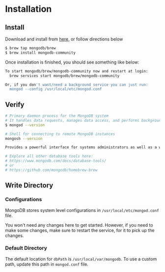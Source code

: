 # Installation

## Install

Download and install from [here](https://www.mongodb.com/docs/manual/tutorial/install-mongodb-on-os-x/), or follow directions below

```sh
$ brew tap mongodb/brew
$ brew install mongodb-community
```

Once installation is finished, you should see something like below:

```sh
To start mongodb/brew/mongodb-community now and restart at login:
  brew services start mongodb/brew/mongodb-community

Or, if you don't want/need a background service you can just run:
  mongod --config /usr/local/etc/mongod.conf
```

## Verify

```sh
# Primary daemon process for the MongoDB system
# It handles data requests, manages data access, and performs background management operations.
$ mongod --version

# Shell for connecting to remote MongoDB instances
mongosh --version

Provides a powerful interface for systems administrators as well as a way for developers to test queries and operations directly with the database. Also provides a fully functional JavaScript environment for use with a MongoDB.

# Explore all other database tools here:
# https://www.mongodb.com/docs/database-tools/
# or
# https://github.com/mongodb/homebrew-brew
```

## Write Directory

### Configurations

MongoDB stores system level configurations in `/usr/local/etc/mongod.conf` file.

You won't need any changes here to get started. However, if you need to make some changes, make sure to restart the service, for it to pick up the changes.

### Default Directory

The default location for `dbPath` is `/usr/local/var/mongodb`.
To use a custom path, update this path in `mongod.conf` file.
